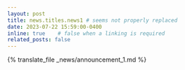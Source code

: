 ```yaml
---
layout: post
title: news.titles.news1 # seems not properly replaced
date: 2023-07-22 15:59:00-0400
inline: true    # false when a linking is required 
related_posts: false
---
```


{% translate_file _news/announcement_1.md %}
